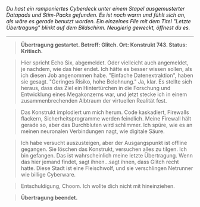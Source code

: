 _Du hast ein ramponiertes Cyberdeck unter einem Stapel ausgemusterter Datapads und Stim-Packs gefunden. Es ist noch warm und fühlt sich an, als wäre es gerade benutzt worden. Ein einzelnes File mit dem Titel "Letzte Übertragung" blinkt auf dem Bildschirm. Neugierig geweckt, öffnest du es._

---

> **Übertragung gestartet. Betreff: Glitch. Ort: Konstrukt 743. Status: Kritisch.**

> Hier spricht Echo Six, abgemeldet. Oder vielleicht auch angemeldet, je nachdem, wie das hier endet. Ich hätte es besser wissen sollen, als ich diesen Job angenommen habe. "Einfache Datenextraktion", haben sie gesagt. "Geringes Risiko, hohe Belohnung." Ja, klar. Es stellte sich heraus, dass das Ziel ein Hintertürchen in die Forschung und Entwicklung eines Megakonzerns war, und jetzt stecke ich in einem zusammenbrechenden Albtraum der virtuellen Realität fest.

> Das Konstrukt implodiert um mich herum. Code kaskadiert, Firewalls flackern, Sicherheitsprogramme werden feindlich. Meine Firewall hält gerade so, aber das Durchbluten wird schlimmer. Ich spüre, wie es an meinen neuronalen Verbindungen nagt, wie digitale Säure.

> Ich habe versucht auszusteigen, aber der Ausgangspunkt ist offline gegangen. Sie löschen das Konstrukt, versuchen alles zu tilgen. Ich bin gefangen. Das ist wahrscheinlich meine letzte Übertragung. Wenn das hier jemand findet, sagt ihnen...sagt ihnen, dass Glitch recht hatte. Diese Stadt ist eine Fleischwolf, und sie verschlingen Netrunner wie billige Cyberware.

> Entschuldigung, Choom. Ich wollte dich nicht mit hineinziehen.

> **Übertragung beendet.**
